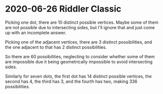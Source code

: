 2020-06-26 Riddler Classic
==========================
Picking one dot, there are 10 distinct possible vertices.  Maybe some
of them are not possible due to intersecting sides, but I'll ignore that
and just come up with an incomplete answer.

Picking one of the adjacent vertices, there are 3 distinct possibilities,
and the one adjacent to that has 2 distinct possibilities.

So there are 60 possibilities, neglecting to consider whether some of
them are impossible due it being geometrically impossible to avoid
intersecting sides.

Similarly for seven dots, the first dot has 14 distinct possible vertices,
the second has 4, the third has 3, and the fourth has two, making 336
possibilities.
